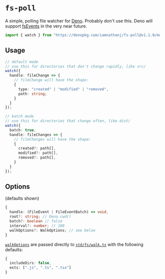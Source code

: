 # `fs-poll`

A simple, polling file watcher for [Deno]. Probably don't use this. Deno will support [fsEvents] in the very near future.

```ts
import { watch } from "https://denopkg.com/iamnathanj/fs-poll@v1.1.0/mod.ts";
```

## Usage
```ts
// default mode
// use this for directories that don't change rapidly, like src/
watch({
  handle: fileChange => {
    // fileChange will have the shape:
    {
      type: "created" | "modified" | "removed",
      path: string;
    }
  }
});
```

```ts
// batch mode
// use this for directories that change often, like dist/
watch({
  batch: true,
  handle: fileChanges => {
    // fileChanges will have the shape:
    {
      created?: path[],
      modified?: path[],
      removed?: path[],
    }
  }
});
```

## Options
(defaults shown)
```ts
{
  handle: (FileEvent | FileEventBatch) => void,
  root?: string; // Deno.cwd()
  batch?: boolean // false
  interval?: number; // 100
  walkOptions?: WalkOptions; // see below
}
```

[`walkOptions`][WalkOptions] are passed directly to [`std/fs/walk.ts`][walk] with the following defaults:
```ts
{
  includeDirs: false,
  exts: [".js", ".ts", ".tsx"]
}
```

[Deno]: https://deno.land/
[WalkOptions]: https://deno.land/std/fs/walk.ts?doc#WalkOptions
[walk]: https://deno.land/std/fs/walk.ts?doc#walk
[fsEvents]: https://github.com/denoland/deno/pull/3452
